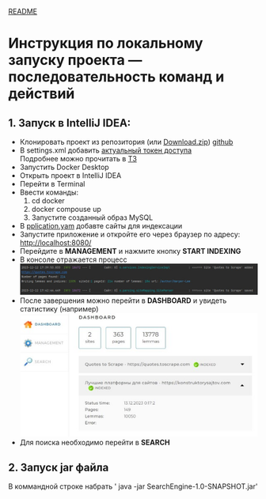 [README](../README.md)  
# Инструкция по локальному запуску проекта — последовательность команд и действий
## 1. Запуск в IntelliJ IDEA:
* Клонировать проект из репозитория (или [Download.zip](https://github.com/kolchenkoav/graduate-work-site-search-engine/archive/refs/heads/master.zip)) [github](https://github.com/kolchenkoav/graduate-work-site-search-engine)
* В settings.xml добавить [актуальный токен доступа](https://docs.google.com/document/d/1rb0ysFBLQltgLTvmh-ebaZfJSI7VwlFlEYT9V5_aPjc/edit)  
  Подробнее можно прочитать в [ТЗ](https://docs.google.com/document/d/1Xg0Q5j22dhBZ9QpZtDat6mL2po2GmTcN-dHnNfX_wTQ/edit#heading=h.td9o6twjefuq)
* Запустить Docker Desktop
* Открыть проект в IntelliJ IDEA
* Перейти в Terminal
* Ввести команды:
    1. cd docker
    2. docker compouse up
    3. Запустите созданный образ MySQL
* В [pplication.yam](application.yaml) добавте сайты для индексации
* Запустите приложение и откройте его через браузер по адресу: [http://localhost:8080/](http://localhost:8080/)
* Перейдите в **MANAGEMENT** и нажмите кнопку **START INDEXING**
* В консоле отражается процесс
  ![search-engine](../images/process.jpg "process")
* После завершения можно перейти в **DASHBOARD** и увидеть статистику (например)
  ![search-engine](../images/localhost.jpg "localhost")
* Для поиска необходимо перейти в **SEARCH**

## 2. Запуск jar файла
В коммандной строке набрать ' java -jar SearchEngine-1.0-SNAPSHOT.jar'